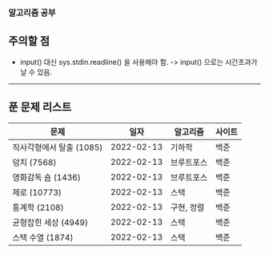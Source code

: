 ### 알고리즘 공부

## 주의할 점
* input() 대신 sys.stdin.readline() 을 사용해야 함.
    -> input() 으로는 시간초과가 날 수 있음.

___



## 푼 문제 리스트

| 문제 | 일자 | 알고리즘 | 사이트 |
| ---- | ---- | -------- | ------ |
|직사각형에서 탈출 (1085) |2022-02-13 |기하학 |백준 |
|덩치 (7568) |2022-02-13 |브루트포스 |백준 |
|영화감독 숌 (1436) |2022-02-13 |브루트포스 |백준 |
|제로 (10773) |2022-02-13 |스택 |백준 |
|통계학 (2108) |2022-02-13 |구현, 정렬 |백준 |
|균형잡힌 세상 (4949) |2022-02-13 |스택 |백준 |
|스택 수열 (1874) |2022-02-13 |스택 |백준 |